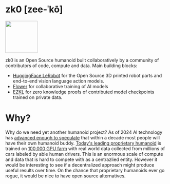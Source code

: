 # zk0 [zee-ˈkō]

<img src="https://github.com/user-attachments/assets/9dd876a0-6668-4b9f-ad0d-94a540353418" width=100>

zk0 is an Open Source humanoid built collaboratively by a community of contributors of code, compute and data. Main building blocks:
- [HuggingFace LeRobot](https://huggingface.co/lerobot) for the Open Source 3D printed robot parts and end-to-end vision language action models.
- [Flower](https://flower.ai/) for collaborative training of AI models
- [EZKL](https://ezkl.xyz/) for zero knowledge proofs of contributed model checkpoints trained on private data.

# Why?

Why do we need yet another humanoid project? 
As of 2024 AI technology has [advanced enough to speculate](https://x.com/elonmusk/status/1786367513137233933) that within a decade most people will have their own humanoid buddy.
[Today's leading proprietary humanoid](https://x.com/Tesla_Optimus/status/1846294753144361371) is trained on [100,000 GPU farm](https://nvidianews.nvidia.com/news/spectrum-x-ethernet-networking-xai-colossus) with real world data collected from millions of cars labeled by able human drivers. 
This is an enormous scale of compute and data that is hard to compete with as a centrazlied entity. However it would be interesting to see if a decentralized approach might produce useful results over time.
On the chance that proprietary humanoids ever go rogue, it would be nice to have open source alternatives.
